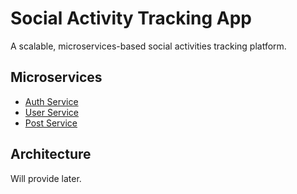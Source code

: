 # Social Activity Tracking App
A scalable, microservices-based social activities tracking platform.

## Microservices
- [Auth Service](https://github.com/m-abdullah/auth-service)
- [User Service](https://github.com/m-abdullah/user-service)
- [Post Service](https://github.com/m-abdullah/post-service)

## Architecture
Will provide later.
